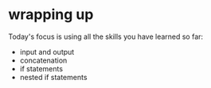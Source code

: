 # wrapping up
Today's focus is using all the skills you have learned so far:

- input and output
- concatenation
- if statements
- nested if statements
